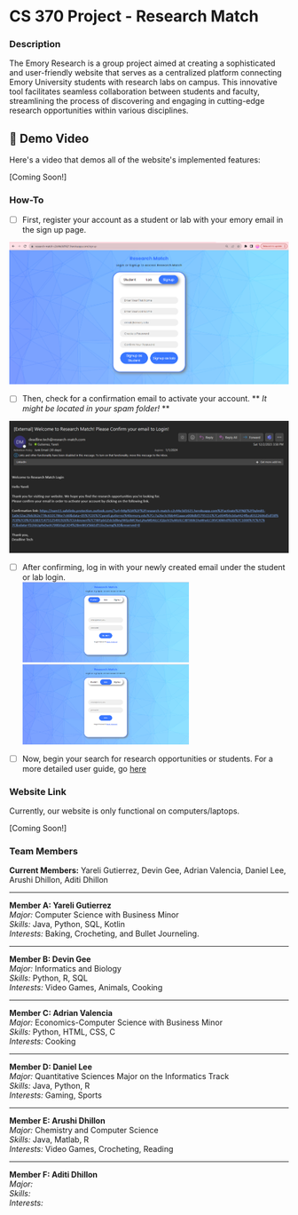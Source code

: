 # **CS 370 Project - Research Match**

### Description 

The Emory Research is a group project aimed at creating a sophisticated and user-friendly website that serves as a centralized platform connecting Emory University students with research labs on campus. This innovative tool facilitates seamless collaboration between students and faculty, streamlining the process of discovering and engaging in cutting-edge research opportunities within various disciplines.

## 🎥 Demo Video

Here's a video that demos all of the website's implemented features:

[Coming Soon!]

### How-To
- [ ] First, register your account as a student or lab with your emory email in the sign up page.
<img src="https://github.com/arushidhillon/CS370/blob/main/Research%20Match%20Wireframe/RegisterUser.png" width=600>

- [ ] Then, check for a confirmation email to activate your account. ** *It might be located in your spam folder!* **
<img src="https://github.com/arushidhillon/CS370/blob/main/Research%20Match%20Wireframe/EmailConfirmation.png" width=600>

      
- [ ] After confirming, log in with your newly created email under the student or lab login.      
<img src="https://github.com/arushidhillon/CS370/blob/main/Research%20Match%20Wireframe/StudentLogin.png" width=300> <img src="https://github.com/arushidhillon/CS370/blob/main/Research%20Match%20Wireframe/LabLogin.png" width=300>

      
- [ ] Now, begin your search for research opportunities or students.
For a more detailed user guide, go [here](https://github.com/arushidhillon/CS370/blob/main/doc/user_guide/user_guide.md)

### Website Link 
Currently, our website is only functional on computers/laptops.

[Coming Soon!]

### Team Members
**Current Members:** Yareli Gutierrez, Devin Gee, Adrian Valencia, Daniel Lee, Arushi Dhillon, Aditi Dhillon

---

**Member A: Yareli Gutierrez**  
*Major:* Computer Science with Business Minor      
*Skills:* Java, Python, SQL, Kotlin      
*Interests:* Baking, Crocheting, and Bullet Journeling.

---

**Member B: Devin Gee**  
*Major:* Informatics and Biology       
*Skills:* Python, R, SQL       
*Interests:* Video Games, Animals, Cooking         

---

**Member C: Adrian Valencia**  
*Major:* Economics-Computer Science with Business Minor      
*Skills:* Python, HTML, CSS, C      
*Interests:* Cooking

---

**Member D: Daniel Lee**  
*Major:* Quantitative Sciences Major on the Informatics Track     
*Skills:* Java, Python, R      
*Interests:* Gaming, Sports     

---

**Member E: Arushi Dhillon**  
*Major:* Chemistry and Computer Science   
*Skills:* Java, Matlab, R      
*Interests:* Video Games, Crocheting, Reading       

---

**Member F: Aditi Dhillon**  
*Major:*       
*Skills:*       
*Interests:*       
